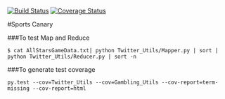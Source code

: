 [![Build Status](https://travis-ci.org/CUBigDataClass/BigDataMonsters.svg?branch=master)](https://travis-ci.org/CUBigDataClass/BigDataMonsters)  [![Coverage Status](https://coveralls.io/repos/github/CUBigDataClass/BigDataMonsters/badge.svg?branch=master)](https://coveralls.io/github/CUBigDataClass/BigDataMonsters?branch=master)

#Sports Canary

###To test Map and Reduce
```
$ cat AllStarsGameData.txt| python Twitter_Utils/Mapper.py | sort | python Twitter_Utils/Reducer.py | sort -n
```

###To generate test coverage

```
py.test --cov=Twitter_Utils --cov=Gambling_Utils --cov-report=term-missing --cov-report=html
```